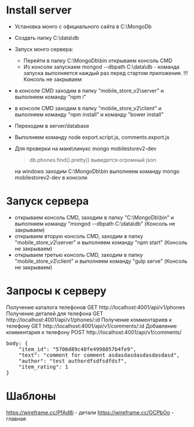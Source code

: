 # Install server
- Установка монго с официального сайта в С:\MongoDb
- Создвть папку C:\data\db
- Запуск монго сервера:
    - Перейти в папку  С:\MongoDb\bin открываем консоль CMD
    - Из консоли запускаем mongod --dbpath C:\data\db - команда запуска выполняется
    каждый раз перед стартом приложения.
    !!! Консоль не закрываем
- в консоле CMD заходим в папку "mobile_store_v2\server" и выполняем команду "npm i"  
- в консоле CMD заходим в папку "mobile_store_v2\client" и выполняем команду "npm install" и команду "bower install"  
- Переходим в server/database
- Выполняем команду node export.script.js, comments.export.js
- Для проверки на маке\линукс mongo mobilestorev2-dev
    >db.phones.find().pretty()
     выведется огромный json

   на windows заходим   С:\MongoDb\bin выполняем команду mongo mobilestorev2-dev в консоли

# Запуск сервера
- открываем консоль CMD, заходим в папку "С:\MongoDb\bin" и выполняем команду "mongod --dbpath C:\data\db" (Консоль не закрываем)  
- открываем вторую консоль CMD, заходим в папку "mobile_store_v2\server" и выполняем команду "npm start" (Консоль не закрываем)  
- открываем третью консоль CMD, заходим в папку "mobile_store_v2\client" и выполняем команду "gulp serve" (Консоль не закрываем)  

# Запросы к серверу
Получение каталога телефонов GET http://localhost:4001/api/v1/phones
Получение деталей для телефона  GET http://localhost:4001/api/v1/phones/:id
Получение комментариев к телефону GET http://localhost:4001/api/v1/comments/:id
Добавление комментария к телефону POST http://localhost:4001/api/v1/comments/
<pre>body: {
    "item_id": "5706d89c40fe4998057b4fe9",
    "text": "comment for comment asdasdasdasdasdasdasd",
    "author": "test authordfsdfsdfdsf",
    "item_rating": 1
}</pre>
# Шаблоны
https://wireframe.cc/PfAd8i - детали
https://wireframe.cc/OCPbOo  - главная
